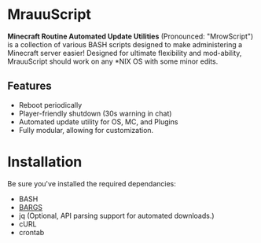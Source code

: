 # MrauuScript
**Minecraft Routine Automated Update Utilities** (Pronounced: "MrowScript") is a collection of various BASH scripts designed to make administering a Minecraft server easier! Designed for ultimate flexibility and mod-ability, MrauuScript should work on any *NIX OS with some minor edits.

## Features
* Reboot periodically
* Player-friendly shutdown (30s warning in chat)
* Automated update utility for OS, MC, and Plugins
* Fully modular, allowing for customization.

# Installation
Be sure you've installed the required dependancies:
* BASH
* [BARGS](https://github.com/unfor19/bargs)
* jq (Optional, API parsing support for automated downloads.)
* cURL
* crontab
